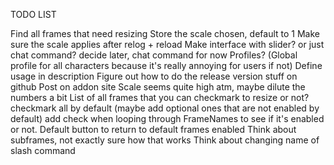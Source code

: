 TODO LIST

Find all frames that need resizing
Store the scale chosen, default to 1
Make sure the scale applies after relog + reload
Make interface with slider? or just chat command? decide later, chat command for now
Profiles? (Global profile for all characters because it's really annoying for users if not)
Define usage in description
Figure out how to do the release version stuff on github
Post on addon site
Scale seems quite high atm, maybe dilute the numbers a bit
List of all frames that you can checkmark to resize or not? checkmark all by default (maybe add optional ones that are not enabled by default) add check when looping through FrameNames to see if it's enabled or not.
    Default button to return to default frames enabled
Think about subframes, not exactly sure how that works
Think about changing name of slash command